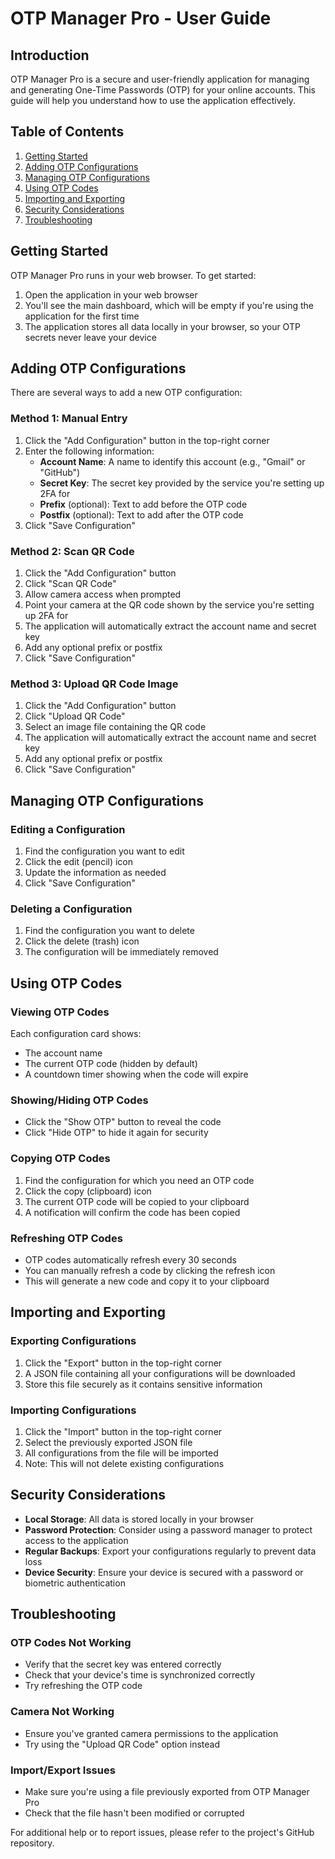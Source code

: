 # OTP Manager Pro - User Guide

## Introduction

OTP Manager Pro is a secure and user-friendly application for managing and generating One-Time Passwords (OTP) for your online accounts. This guide will help you understand how to use the application effectively.

## Table of Contents

1. [Getting Started](#getting-started)
2. [Adding OTP Configurations](#adding-otp-configurations)
3. [Managing OTP Configurations](#managing-otp-configurations)
4. [Using OTP Codes](#using-otp-codes)
5. [Importing and Exporting](#importing-and-exporting)
6. [Security Considerations](#security-considerations)
7. [Troubleshooting](#troubleshooting)

## Getting Started

OTP Manager Pro runs in your web browser. To get started:

1. Open the application in your web browser
2. You'll see the main dashboard, which will be empty if you're using the application for the first time
3. The application stores all data locally in your browser, so your OTP secrets never leave your device

## Adding OTP Configurations

There are several ways to add a new OTP configuration:

### Method 1: Manual Entry

1. Click the "Add Configuration" button in the top-right corner
2. Enter the following information:
   - **Account Name**: A name to identify this account (e.g., "Gmail" or "GitHub")
   - **Secret Key**: The secret key provided by the service you're setting up 2FA for
   - **Prefix** (optional): Text to add before the OTP code
   - **Postfix** (optional): Text to add after the OTP code
3. Click "Save Configuration"

### Method 2: Scan QR Code

1. Click the "Add Configuration" button
2. Click "Scan QR Code"
3. Allow camera access when prompted
4. Point your camera at the QR code shown by the service you're setting up 2FA for
5. The application will automatically extract the account name and secret key
6. Add any optional prefix or postfix
7. Click "Save Configuration"

### Method 3: Upload QR Code Image

1. Click the "Add Configuration" button
2. Click "Upload QR Code"
3. Select an image file containing the QR code
4. The application will automatically extract the account name and secret key
5. Add any optional prefix or postfix
6. Click "Save Configuration"

## Managing OTP Configurations

### Editing a Configuration

1. Find the configuration you want to edit
2. Click the edit (pencil) icon
3. Update the information as needed
4. Click "Save Configuration"

### Deleting a Configuration

1. Find the configuration you want to delete
2. Click the delete (trash) icon
3. The configuration will be immediately removed

## Using OTP Codes

### Viewing OTP Codes

Each configuration card shows:
- The account name
- The current OTP code (hidden by default)
- A countdown timer showing when the code will expire

### Showing/Hiding OTP Codes

- Click the "Show OTP" button to reveal the code
- Click "Hide OTP" to hide it again for security

### Copying OTP Codes

1. Find the configuration for which you need an OTP code
2. Click the copy (clipboard) icon
3. The current OTP code will be copied to your clipboard
4. A notification will confirm the code has been copied

### Refreshing OTP Codes

- OTP codes automatically refresh every 30 seconds
- You can manually refresh a code by clicking the refresh icon
- This will generate a new code and copy it to your clipboard

## Importing and Exporting

### Exporting Configurations

1. Click the "Export" button in the top-right corner
2. A JSON file containing all your configurations will be downloaded
3. Store this file securely as it contains sensitive information

### Importing Configurations

1. Click the "Import" button in the top-right corner
2. Select the previously exported JSON file
3. All configurations from the file will be imported
4. Note: This will not delete existing configurations

## Security Considerations

- **Local Storage**: All data is stored locally in your browser
- **Password Protection**: Consider using a password manager to protect access to the application
- **Regular Backups**: Export your configurations regularly to prevent data loss
- **Device Security**: Ensure your device is secured with a password or biometric authentication

## Troubleshooting

### OTP Codes Not Working

- Verify that the secret key was entered correctly
- Check that your device's time is synchronized correctly
- Try refreshing the OTP code

### Camera Not Working

- Ensure you've granted camera permissions to the application
- Try using the "Upload QR Code" option instead

### Import/Export Issues

- Make sure you're using a file previously exported from OTP Manager Pro
- Check that the file hasn't been modified or corrupted

For additional help or to report issues, please refer to the project's GitHub repository.